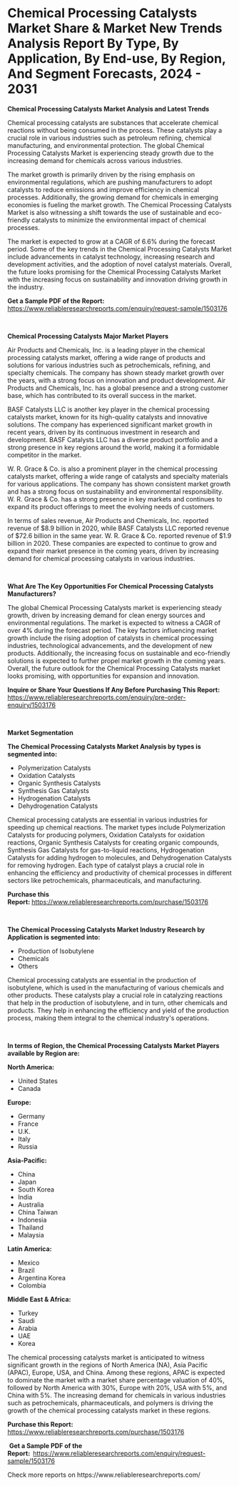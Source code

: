 <p><h1>Chemical Processing Catalysts Market Share & Market New Trends Analysis Report By Type, By Application, By End-use, By Region, And Segment Forecasts, 2024 - 2031</h1></p><p><strong>Chemical Processing Catalysts Market Analysis and Latest Trends</strong></p>
<p><p>Chemical processing catalysts are substances that accelerate chemical reactions without being consumed in the process. These catalysts play a crucial role in various industries such as petroleum refining, chemical manufacturing, and environmental protection. The global Chemical Processing Catalysts Market is experiencing steady growth due to the increasing demand for chemicals across various industries.</p><p>The market growth is primarily driven by the rising emphasis on environmental regulations, which are pushing manufacturers to adopt catalysts to reduce emissions and improve efficiency in chemical processes. Additionally, the growing demand for chemicals in emerging economies is fueling the market growth. The Chemical Processing Catalysts Market is also witnessing a shift towards the use of sustainable and eco-friendly catalysts to minimize the environmental impact of chemical processes.</p><p>The market is expected to grow at a CAGR of 6.6% during the forecast period. Some of the key trends in the Chemical Processing Catalysts Market include advancements in catalyst technology, increasing research and development activities, and the adoption of novel catalyst materials. Overall, the future looks promising for the Chemical Processing Catalysts Market with the increasing focus on sustainability and innovation driving growth in the industry.</p></p>
<p><strong>Get a Sample PDF of the Report:&nbsp;</strong> <a href="https://www.reliableresearchreports.com/enquiry/request-sample/1503176">https://www.reliableresearchreports.com/enquiry/request-sample/1503176</a></p>
<p>&nbsp;</p>
<p><strong>Chemical Processing Catalysts Major Market Players</strong></p>
<p><p>Air Products and Chemicals, Inc. is a leading player in the chemical processing catalysts market, offering a wide range of products and solutions for various industries such as petrochemicals, refining, and specialty chemicals. The company has shown steady market growth over the years, with a strong focus on innovation and product development. Air Products and Chemicals, Inc. has a global presence and a strong customer base, which has contributed to its overall success in the market.</p><p>BASF Catalysts LLC is another key player in the chemical processing catalysts market, known for its high-quality catalysts and innovative solutions. The company has experienced significant market growth in recent years, driven by its continuous investment in research and development. BASF Catalysts LLC has a diverse product portfolio and a strong presence in key regions around the world, making it a formidable competitor in the market.</p><p>W. R. Grace & Co. is also a prominent player in the chemical processing catalysts market, offering a wide range of catalysts and specialty materials for various applications. The company has shown consistent market growth and has a strong focus on sustainability and environmental responsibility. W. R. Grace & Co. has a strong presence in key markets and continues to expand its product offerings to meet the evolving needs of customers.</p><p>In terms of sales revenue, Air Products and Chemicals, Inc. reported revenue of $8.9 billion in 2020, while BASF Catalysts LLC reported revenue of $72.6 billion in the same year. W. R. Grace & Co. reported revenue of $1.9 billion in 2020. These companies are expected to continue to grow and expand their market presence in the coming years, driven by increasing demand for chemical processing catalysts in various industries.</p></p>
<p>&nbsp;</p>
<p><strong>What Are The Key Opportunities For Chemical Processing Catalysts Manufacturers?</strong></p>
<p><p>The global Chemical Processing Catalysts market is experiencing steady growth, driven by increasing demand for clean energy sources and environmental regulations. The market is expected to witness a CAGR of over 4% during the forecast period. The key factors influencing market growth include the rising adoption of catalysts in chemical processing industries, technological advancements, and the development of new products. Additionally, the increasing focus on sustainable and eco-friendly solutions is expected to further propel market growth in the coming years. Overall, the future outlook for the Chemical Processing Catalysts market looks promising, with opportunities for expansion and innovation.</p></p>
<p><strong>Inquire or Share Your Questions If Any Before Purchasing This Report:</strong> <a href="https://www.reliableresearchreports.com/enquiry/pre-order-enquiry/1503176">https://www.reliableresearchreports.com/enquiry/pre-order-enquiry/1503176</a></p>
<p>&nbsp;</p>
<p><strong>Market Segmentation</strong></p>
<p><strong>The Chemical Processing Catalysts Market Analysis by types is segmented into:</strong></p>
<p><ul><li>Polymerization Catalysts</li><li>Oxidation Catalysts</li><li>Organic Synthesis Catalysts</li><li>Synthesis Gas Catalysts</li><li>Hydrogenation Catalysts</li><li>Dehydrogenation Catalysts</li></ul></p>
<p><p>Chemical processing catalysts are essential in various industries for speeding up chemical reactions. The market types include Polymerization Catalysts for producing polymers, Oxidation Catalysts for oxidation reactions, Organic Synthesis Catalysts for creating organic compounds, Synthesis Gas Catalysts for gas-to-liquid reactions, Hydrogenation Catalysts for adding hydrogen to molecules, and Dehydrogenation Catalysts for removing hydrogen. Each type of catalyst plays a crucial role in enhancing the efficiency and productivity of chemical processes in different sectors like petrochemicals, pharmaceuticals, and manufacturing.</p></p>
<p><strong>Purchase this Report:&nbsp;</strong><a href="https://www.reliableresearchreports.com/purchase/1503176">https://www.reliableresearchreports.com/purchase/1503176</a></p>
<p>&nbsp;</p>
<p><strong>The Chemical Processing Catalysts Market Industry Research by Application is segmented into:</strong></p>
<p><ul><li>Production of Isobutylene</li><li>Chemicals</li><li>Others</li></ul></p>
<p><p>Chemical processing catalysts are essential in the production of isobutylene, which is used in the manufacturing of various chemicals and other products. These catalysts play a crucial role in catalyzing reactions that help in the production of isobutylene, and in turn, other chemicals and products. They help in enhancing the efficiency and yield of the production process, making them integral to the chemical industry's operations.</p></p>
<p>&nbsp;</p>
<p><strong>In terms of Region, the Chemical Processing Catalysts Market Players available by Region are:</strong></p>
<p>
    <p> <strong> North America: </strong>
        <ul>
            <li>United States</li>
            <li>Canada</li>
        </ul>
        </p> 
    <p> <strong> Europe: </strong>
        <ul>
            <li>Germany</li>
            <li>France</li>
            <li>U.K.</li>
            <li>Italy</li>
            <li>Russia</li>
        </ul>
        </p> 
    <p> <strong> Asia-Pacific: </strong>
        <ul>
            <li>China</li>
            <li>Japan</li>
            <li>South Korea</li>
            <li>India</li>
            <li>Australia</li>
            <li>China Taiwan</li>
            <li>Indonesia</li>
            <li>Thailand</li>
            <li>Malaysia</li>
        </ul>
        </p> 
    <p> <strong> Latin America: </strong>
        <ul>
            <li>Mexico</li>
            <li>Brazil</li>
            <li>Argentina Korea</li>
            <li>Colombia</li>
        </ul>
        </p> 
    <p> <strong> Middle East & Africa: </strong>
        <ul>
            <li>Turkey</li>
            <li>Saudi</li>
            <li>Arabia</li>
            <li>UAE</li>
            <li>Korea</li>
        </ul>
    </p>
    </p>
<p><p>The chemical processing catalysts market is anticipated to witness significant growth in the regions of North America (NA), Asia Pacific (APAC), Europe, USA, and China. Among these regions, APAC is expected to dominate the market with a market share percentage valuation of 40%, followed by North America with 30%, Europe with 20%, USA with 5%, and China with 5%. The increasing demand for chemicals in various industries such as petrochemicals, pharmaceuticals, and polymers is driving the growth of the chemical processing catalysts market in these regions.</p></p>
<p><strong>Purchase this Report: </strong><a href="https://www.reliableresearchreports.com/purchase/1503176">https://www.reliableresearchreports.com/purchase/1503176</a></p>
<p>&nbsp;<strong>Get a Sample PDF of the Report:&nbsp;&nbsp;</strong><a href="https://www.reliableresearchreports.com/enquiry/request-sample/1503176">https://www.reliableresearchreports.com/enquiry/request-sample/1503176</a></p>
<p><strong></strong></p>
<p>Check more reports on https://www.reliableresearchreports.com/</p>
